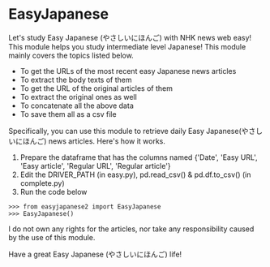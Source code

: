 # EasyJapanese
Let's study Easy Japanese (やさしいにほんご) with NHK news web easy!  
This module helps you study intermediate level Japanese! This module mainly covers the topics listed below.  
- To get the URLs of the most recent easy Japanese news articles
- To extract the body texts of them
- To get the URL of the original articles of them
- To extract the original ones as well
- To concatenate all the above data
- To save them all as a csv file


Specifically, you can use this module to retrieve daily Easy Japanese(やさしいにほんご) news articles. Here's how it works. 
1. Prepare the dataframe that has the columns named {'Date', 'Easy URL', 'Easy article', 'Regular URL', 'Regular article'}
2. Edit the DRIVER_PATH (in easy.py), pd.read_csv() & pd.df.to_csv() (in complete.py) 
3. Run the code below
```
>>> from easyjapanese2 import EasyJapanese  
>>> EasyJapanese()  
```



I do not own any rights for the articles, nor take any responsibility caused 
by the use of this module. 

Have a great Easy Japanese (やさしいにほんご) life!
